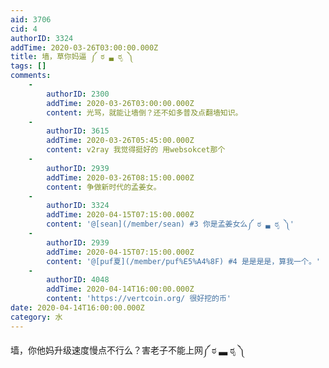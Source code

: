 ```yaml
---
aid: 3706
cid: 4
authorID: 3324
addTime: 2020-03-26T03:00:00.000Z
title: 墙，草你妈逼 ༼ ಠ ▃ ಠೃ ༽
tags: []
comments:
    -
        authorID: 2300
        addTime: 2020-03-26T03:00:00.000Z
        content: 光骂，就能让墙倒？还不如多普及点翻墙知识。
    -
        authorID: 3615
        addTime: 2020-03-26T05:45:00.000Z
        content: v2ray 我觉得挺好的 用websokcet那个
    -
        authorID: 2939
        addTime: 2020-03-26T08:15:00.000Z
        content: 争做新时代的孟姜女。
    -
        authorID: 3324
        addTime: 2020-04-15T07:15:00.000Z
        content: '@[sean](/member/sean) #3 你是孟姜女么༼ ಠ ▃ ಠೃ ༽'
    -
        authorID: 2939
        addTime: 2020-04-15T07:15:00.000Z
        content: '@[puf夏](/member/puf%E5%A4%8F) #4 是是是是，算我一个。'
    -
        authorID: 4048
        addTime: 2020-04-14T16:00:00.000Z
        content: 'https://vertcoin.org/ 很好挖的币'
date: 2020-04-14T16:00:00.000Z
category: 水
---
```


墙，你他妈升级速度慢点不行么？害老子不能上网༼ ಠ ▃ ಠೃ ༽
